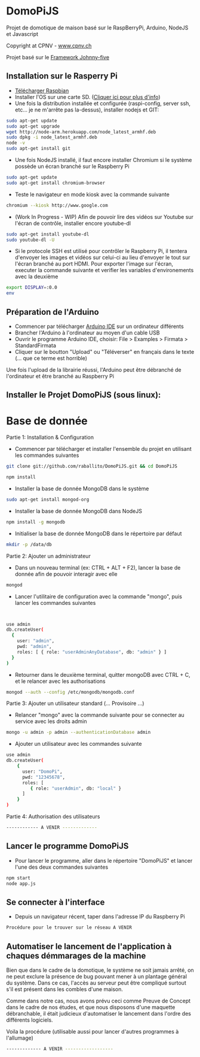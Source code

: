 DomoPiJS
========

Projet de domotique de maison basé sur le RaspBerryPi, Arduino, NodeJS et Javascript 

Copyright at CPNV - www.cpnv.ch

Projet basé sur le [Framework Johnny-five](https://github.com/rwaldron/johnny-five)

## Installation sur le Rasperry Pi

- [Télécharger Raspbian](http://www.raspberrypi.org/downloads)
- Installer l'OS sur une carte SD. ([Cliquer ici pour plus d'info](http://elinux.org/RPi_Easy_SD_Card_Setup))
- Une fois la distribution installée et configurée (raspi-config, server ssh, etc... je ne m'arrête pas la-dessus),  installer nodejs et GIT:

``` bash
sudo apt-get update
sudo apt-get upgrade
wget http://node-arm.herokuapp.com/node_latest_armhf.deb
sudo dpkg -i node_latest_armhf.deb
node -v
sudo apt-get install git

```
- Une fois NodeJS installé, il faut encore installer Chromium si le système possède un écran branché sur le Raspberry Pi

``` bash
sudo apt-get update
sudo apt-get install chromium-browser

```

- Teste le navigateur en mode kiosk avec la commande suivante

``` bash
chromium --kiosk http://www.google.com

```

- (Work In Progress - WIP) Afin de pouvoir lire des vidéos sur Youtube sur l'écran de contrôle, installer encore youtube-dl

``` bash
sudo apt-get install youtube-dl
sudo youtube-dl -U

```


- Si le protocole SSH est utilisé pour contrôler le Raspberry Pi, il tentera d'envoyer les images et vidéos sur celui-ci au lieu d'envoyer le tout sur l'écran branché au port HDMI. Pour exporter l'image sur l'écran, executer la commande suivante et verifier les variables d'environements avec la deuxième

``` bash
export DISPLAY=:0.0
env

```




## Préparation de l'Arduino

- Commencer par télécharger [Arduino IDE](http://arduino.cc/en/main/software) sur un ordinateur différents
- Brancher l'Arduino à l'ordinateur au moyen d'un cable USB
- Ouvrir le programme Arduino IDE, choisir: File > Examples > Firmata > StandardFirmata
- Cliquer sur le boutton "Upload" ou "Téléverser" en français dans le texte (... que ce terme est horrible)

Une fois l'upload de la librairie réussi, l'Arduino peut être débranché de l'ordinateur et être branché au Raspberry Pi


## Installer le Projet DomoPiJS (sous linux):

# Base de donnée

Partie 1: Installation & Configuration


- Commencer par télécharger et installer l'ensemble du projet en utilisant les commandes suivantes

``` bash
git clone git://github.com/raballito/DomoPiJS.git && cd DomoPiJS

npm install


```
- Installer la base de donnée MongoDB dans le système
``` bash
sudo apt-get install mongod-org


```


- Installer la base de donnée MongoDB dans NodeJS

``` bash
npm install -g mongodb


```

- Initialiser la base de donnée MongoDB dans le répertoire par défaut

``` bash
mkdir -p /data/db


```


Partie 2: Ajouter un administrateur

- Dans un nouveau terminal (ex: CTRL + ALT + F2), lancer la base de donnée afin de pouvoir interagir avec elle

``` bash
mongod

```

- Lancer l'utilitaire de configuration avec la commande "mongo", puis lancer les commandes suivantes

``` bash


use admin
db.createUser(
  {
    user: "admin",
    pwd: "admin",
    roles: [ { role: "userAdminAnyDatabase", db: "admin" } ]
  }
)

```

- Retourner dans le deuxième terminal, quitter mongoDB avec CTRL + C, et le relancer avec les authorisations

``` bash
mongod --auth --config /etc/mongodb/mongodb.conf


```

Partie 3: Ajouter un utilisateur standard (... Provisoire ...)

- Relancer "mongo" avec la commande suivante pour se connecter au service avec les droits admin

``` bash
mongo -u admin -p admin --authenticationDatabase admin


```

- Ajouter un utilisateur avec les commandes suivante

``` bash
use admin
db.createUser(
    {
      user: "DomoPi",
      pwd: "12345678",
      roles: [
         { role: "userAdmin", db: "local" }
      ]
    }
)

```

Partie 4: Authorisation des utilisateurs


``` bash
------------ A VENIR -------------

```


## Lancer le programme DomoPiJS

- Pour lancer le programme, aller dans le répertoire "DomoPiJS" et lancer l'une des deux commandes suivantes

``` bash
npm start
node app.js

```

## Se connecter à l'interface

- Depuis un navigateur récent, taper dans l'adresse IP du Raspberry Pi


``` bash
Procédure pour le trouver sur le réseau A VENIR

```

## Automatiser le lancement de l'application à chaques démmarages de la machine

Bien que dans le cadre de la domotique, le système ne soit jamais arrêté, on ne peut exclure la présence de bug pouvant mener à un plantage général du système.
Dans ce cas, l'accès au serveur peut être compliqué surtout s'il est présent dans les combles d'une maison.

Comme dans notre cas, nous avons prévu ceci comme Preuve de Concept dans le cadre de nos études, et que nous disposons d'une maquette débranchable, il était judicieux d'automatiser le lancement dans l'ordre des différents logiciels.

Voila la procédure (utilisable aussi pour lancer d'autres programmes à l'allumage)

``` bash
------------- A VENIR ------------------

```
